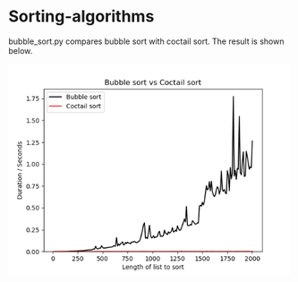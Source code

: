 # Sorting-algorithms

bubble_sort.py compares bubble sort with coctail sort. The result is shown below.

![Bubble sort vs Coctail sort](comparison.PNG)
